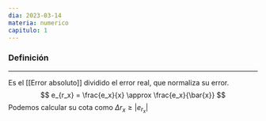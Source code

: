 ```yaml
---
dia: 2023-03-14
materia: numerico
capitulo: 1
---
```

### Definición
---
Es el [[Error absoluto]] dividido el error real, que normaliza su error. $$ e_{r_x} = \frac{e_x}{x} \approx \frac{e_x}{\bar{x}} $$
Podemos calcular su cota como $\Delta r_x \ge |e_{r_x}|$ 